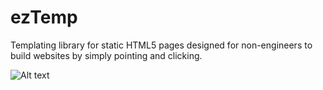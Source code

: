 # ezTemp
Templating library for static HTML5 pages designed for non-engineers to build websites by simply pointing and clicking.

![Alt text](https://s3.amazonaws.com/poly-screenshots.angel.co/Project/2f/366738/d9c4bba015119d676a48e162f55c8999-original.png "Optional title")
